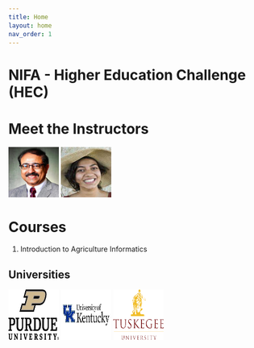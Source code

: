 ```yaml
---
title: Home
layout: home
nav_order: 1
---
```


# NIFA - Higher Education Challenge (HEC)

# Meet the Instructors
<img src="/assets/images/saraswat.jpg" width="100" height="100"> 
<img src="/assets/images/ankita.jpeg" width="100" height="100"> 

# Courses
1. Introduction to Agriculture Informatics


## Universities
<img src="/assets/images/purdue.png" width="100" height="100"> 
<img src="/assets/images/kentuky.jpeg" width="100" height="100"> 
<img src="/assets/images/tuskegee.png" width="100" height="100">
